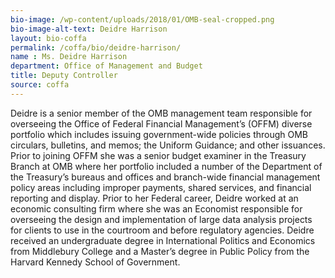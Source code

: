 ```yaml
---
bio-image: /wp-content/uploads/2018/01/OMB-seal-cropped.png
bio-image-alt-text: Deidre Harrison
layout: bio-coffa
permalink: /coffa/bio/deidre-harrison/
name : Ms. Deidre Harrison
department: Office of Management and Budget
title: Deputy Controller
source: coffa
---
```


<p>Deidre is a senior member of the OMB management team responsible for overseeing the Office of Federal Financial Management’s (OFFM) diverse portfolio which includes issuing government-wide policies through OMB circulars, bulletins, and memos; the Uniform Guidance; and other issuances. Prior to joining OFFM she was a senior budget examiner in the Treasury Branch at OMB where her portfolio included a number of the Department of the Treasury’s bureaus and offices and branch-wide financial management policy areas including improper payments, shared services, and financial reporting and display. Prior to her Federal career, Deidre worked at an economic consulting firm where she was an Economist responsible for overseeing the design and implementation of large data analysis projects for clients to use in the courtroom and before regulatory agencies. Deidre received an undergraduate degree in International Politics and Economics from Middlebury College and a Master’s degree in Public Policy from the Harvard Kennedy School of Government.</p>